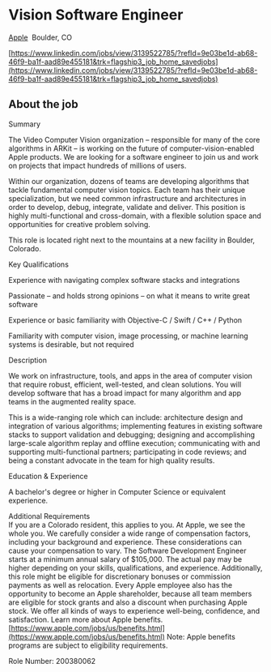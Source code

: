 
# Vision Software Engineer

[Apple](https://www.linkedin.com/company/apple/life/)  Boulder, CO

[https://www.linkedin.com/jobs/view/3139522785/?refId=9e03be1d-ab68-46f9-ba1f-aad89e455181&trk=flagship3_job_home_savedjobs](https://www.linkedin.com/jobs/view/3139522785/?refId=9e03be1d-ab68-46f9-ba1f-aad89e455181&trk=flagship3_job_home_savedjobs)

## About the job

  
Summary  
  
The Video Computer Vision organization – responsible for many of the core algorithms in ARKit – is working on the future of computer-vision-enabled Apple products. We are looking for a software engineer to join us and work on projects that impact hundreds of millions of users.  
  
  
Within our organization, dozens of teams are developing algorithms that tackle fundamental computer vision topics. Each team has their unique specialization, but we need common infrastructure and architectures in order to develop, debug, integrate, validate and deliver. This position is highly multi-functional and cross-domain, with a flexible solution space and opportunities for creative problem solving.  
  
  
This role is located right next to the mountains at a new facility in Boulder, Colorado.  
  
Key Qualifications  
  
Experience with navigating complex software stacks and integrations  
  
  
Passionate – and holds strong opinions – on what it means to write great software  
  
  
Experience or basic familiarity with Objective-C / Swift / C++ / Python  
  
  
Familiarity with computer vision, image processing, or machine learning systems is desirable, but not required  
  
Description  
  
We work on infrastructure, tools, and apps in the area of computer vision that require robust, efficient, well-tested, and clean solutions. You will develop software that has a broad impact for many algorithm and app teams in the augmented reality space.  
  
  
This is a wide-ranging role which can include: architecture design and integration of various algorithms; implementing features in existing software stacks to support validation and debugging; designing and accomplishing large-scale algorithm replay and offline execution; communicating with and supporting multi-functional partners; participating in code reviews; and being a constant advocate in the team for high quality results.  
  
Education & Experience  
  
A bachelor's degree or higher in Computer Science or equivalent experience.  
  
Additional Requirements  
If you are a Colorado resident, this applies to you. At Apple, we see the whole you. We carefully consider a wide range of compensation factors, including your background and experience. These considerations can cause your compensation to vary. The Software Development Engineer starts at a minimum annual salary of $105,000. The actual pay may be higher depending on your skills, qualifications, and experience. Additionally, this role might be eligible for discretionary bonuses or commission payments as well as relocation. Every Apple employee also has the opportunity to become an Apple shareholder, because all team members are eligible for stock grants and also a discount when purchasing Apple stock. We offer all kinds of ways to experience well-being, confidence, and satisfaction. Learn more about Apple benefits. [https://www.apple.com/jobs/us/benefits.html](https://www.apple.com/jobs/us/benefits.html) Note: Apple benefits programs are subject to eligibility requirements.  
  
Role Number: 200380062